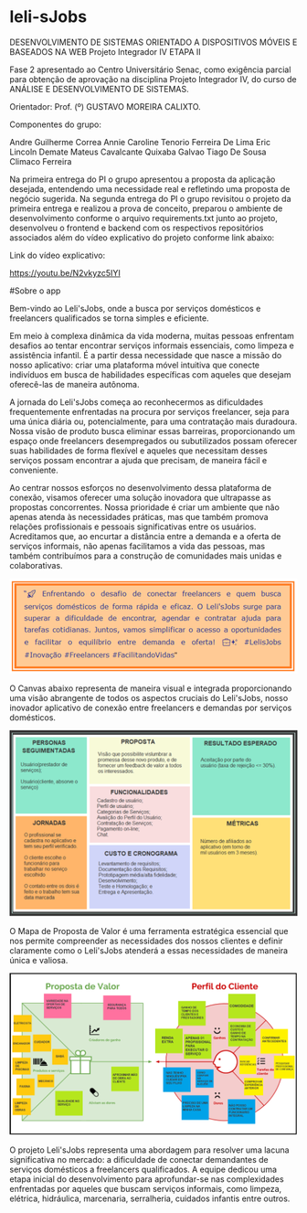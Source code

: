 # leli-sJobs

DESENVOLVIMENTO DE SISTEMAS ORIENTADO A DISPOSITIVOS MÓVEIS E BASEADOS NA WEB
Projeto Integrador IV
ETAPA II

Fase 2 apresentado ao Centro Universitário Senac, como exigência parcial para obtenção de aprovação na disciplina Projeto Integrador IV, do curso de ANÁLISE E DESENVOLVIMENTO DE SISTEMAS.

Orientador: Prof. (º) GUSTAVO MOREIRA CALIXTO.

Componentes do grupo:

Andre Guilherme Correa
Annie Caroline Tenorio Ferreira De Lima
Eric Lincoln Demate
Mateus Cavalcante Quixaba Galvao
Tiago De Sousa Climaco Ferreira

Na primeira entrega do PI o grupo apresentou a proposta da aplicação desejada, entendendo uma necessidade real e refletindo uma proposta de negócio sugerida.
Na segunda entrega do PI o grupo revisitou o projeto da primeira entrega e realizou a prova de conceito, preparou o ambiente de desenvolvimento conforme o arquivo requirements.txt junto ao projeto, desenvolveu o frontend e backend com os respectivos repositórios associados além do vídeo explicativo do projeto conforme link abaixo:

Link do vídeo explicativo:

https://youtu.be/N2vkyzc5IYI

#Sobre o app

Bem-vindo ao Leli'sJobs, onde a busca por serviços domésticos e freelancers qualificados se torna simples e eficiente. 

Em meio à complexa dinâmica da vida moderna, muitas pessoas enfrentam desafios ao tentar encontrar serviços informais essenciais, como limpeza e assistência infantil. É a partir dessa necessidade que nasce a missão do nosso aplicativo: criar uma plataforma móvel intuitiva que conecte indivíduos em busca de habilidades específicas com aqueles que desejam oferecê-las de maneira autônoma.

A jornada do Leli'sJobs começa ao reconhecermos as dificuldades frequentemente enfrentadas na procura por serviços freelancer, seja para uma única diária ou, potencialmente, para uma contratação mais duradoura. Nossa visão de produto busca eliminar essas barreiras, proporcionando um espaço onde freelancers desempregados ou subutilizados possam oferecer suas habilidades de forma flexível e aqueles que necessitam desses serviços possam encontrar a ajuda que precisam, de maneira fácil e conveniente.

Ao centrar nossos esforços no desenvolvimento dessa plataforma de conexão, visamos oferecer uma solução inovadora que ultrapasse as propostas concorrentes. Nossa prioridade é criar um ambiente que não apenas atenda às necessidades práticas, mas que também promova relações profissionais e pessoais significativas entre os usuários. Acreditamos que, ao encurtar a distância entre a demanda e a oferta de serviços informais, não apenas facilitamos a vida das pessoas, mas também contribuímos para a construção de comunidades mais unidas e colaborativas.

![Alt text](<pictures/o app/image-1.png>)

O Canvas abaixo representa de maneira visual e integrada proporcionando uma visão abrangente de todos os aspectos cruciais do Leli'sJobs, nosso inovador aplicativo de conexão entre freelancers e demandas por serviços domésticos. 

![Alt text](<pictures/o app/image.png>)

O Mapa de Proposta de Valor é uma ferramenta estratégica essencial que nos permite compreender as necessidades dos nossos clientes e definir claramente como o Leli'sJobs atenderá a essas necessidades de maneira única e valiosa.

![Alt text](<pictures/o app/image-2.png>)

O projeto Leli'sJobs representa uma abordagem para resolver uma lacuna significativa no mercado: a dificuldade de conectar demandantes de serviços domésticos a freelancers qualificados. A equipe dedicou uma etapa inicial do desenvolvimento para aprofundar-se nas complexidades enfrentadas por aqueles que buscam serviços informais, como limpeza, elétrica, hidráulica, marcenaria, serralheria,  cuidados infantis entre outros.

